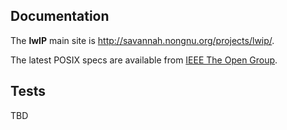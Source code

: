 ## Documentation

The **lwIP** main site is
http://savannah.nongnu.org/projects/lwip/.

The latest POSIX specs are available from [IEEE The Open Group](http://pubs.opengroup.org/onlinepubs/9699919799/nframe.html).

## Tests

TBD

